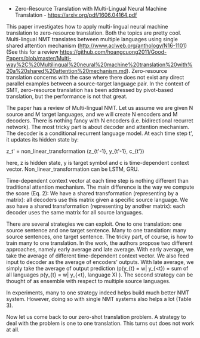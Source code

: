 - Zero-Resource Translation with Multi-Lingual Neural Machine Translation - https://arxiv.org/pdf/1606.04164.pdf

This paper investigates how to apply multi-lingual neural machine translation to zero-resource translation. Both the topics are pretty 
cool. Multi-lingual NMT translates between multiple languages using single shared attention mechanism (http://www.aclweb.org/anthology/N16-1101) (See this
for a review https://github.com/hoangcuong2011/Good-Papers/blob/master/Multi-way%2C%20Multilingual%20neural%20machine%20translation%20with%20a%20shared%20attention%20mechanism.md).
Zero-resource translation concerns with the case where there does not exist any direct parallel examples between a source-target language pair. 
In the context of SMT, zero-resource translation has been addressed by pivot-based translation, but the performance is not that
great.

The paper has a review of Multi-lingual NMT. Let us assume we are given N source and M target languages, and we will create N encoders and M decoders. There is nothing fancy with N encoders (i.e. bidirectional recurret network). The most tricky part is about decoder and attention mechanism. The decoder is a conditional recurrent language model. At each time step t', it updates its hidden state by:

z_t' = non_linear_transformation (z_{t'-1}, y_{t'-1}, c_{t'})

here, z is hidden state, y is target symbol and c is time-dependent context vector. Non_linear_transformation can be LSTM, GRU.

Time-dependent context vector at each time step is nothing different than traditional attention mechanism. The main difference is the way we compute the score (Eq. 2): We have a shared transformation (representing by a matrix): all decoders use this matrix given a specific source language. We aso have a shared transformation (representing by another matrix): each decoder uses the same matrix for all source languages.



There are several strategies we can exploit. One to one translation: one source sentence and one target sentence. Many to one translation: many source sentences, one target sentence. The tricky part, of course, is how to train many to one translation.
In the work, the authors propose two different approaches, namely early average and late average. With early average, we take the average of different time-dependent context vector. We also feed input to decoder as the average of encoders' outputs.
With late average, we simply take the average of output prediction (p(y_{t} = w| y_{<t}) = sum of all languages p(y_{t} = w| y_{<t}, language X) ). The second strategy can be thought of as ensemble with respect to multiple source languages.

In experiments, many to one strategy indeed helps build much better NMT system. However, doing so with single NMT systems also helps a lot (Table 3).

Now let us come back to our zero-shot translation problem. A strategy to deal with the problem is one to one translation. This turns out does not work at all.
